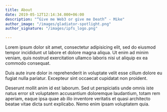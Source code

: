 ```yaml
---
title: About
date: 2019-05-12T12:14:34.000+06:00
description: "“Give me Web3 or give me Death” - Mike"
author_image: "/images/gladiator-spotlight.png"
author_signature: "/images/ipfs_logo.png"

---
```

Lorem ipsum dolor sit amet, consectetur adipisicing elit, sed do eiusmod tempor incididunt ut labore et dolore magna aliqua. Ut enim ad minim veniam, quis nostrud exercitation ullamco laboris nisi ut aliquip ex ea commodo consequat.

Duis aute irure dolor in reprehenderit in voluptate velit esse cillum dolore eu fugiat nulla pariatur. Excepteur sint occaecat cupidatat non proident.

Deserunt mollit anim id est laborum. Sed ut perspiciatis unde omnis iste natus error sit voluptatem accusantium doloremque laudantium, totam rem aperiam, eaque ipsa quae ab illo inventore veritatis et quasi architecto beatae vitae dicta sunt explicabo. Nemo enim ipsam voluptatem quia.